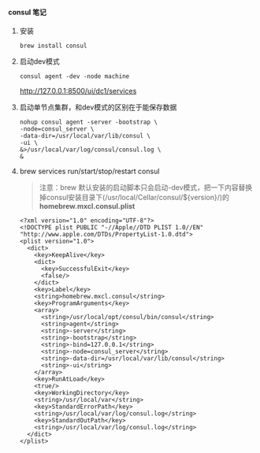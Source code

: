 #### consul 笔记

1. 安装

   ```shell
   brew install consul
   ```

2. 启动dev模式

   ```shell
   consul agent -dev -node machine
   ```

   http://127.0.0.1:8500/ui/dc1/services

3. 启动单节点集群，和dev模式的区别在于能保存数据

   ```shell
   nohup consul agent -server -bootstrap \
   -node=consul_server \
   -data-dir=/usr/local/var/lib/consul \
   -ui \
   &>/usr/local/var/log/consul/consul.log \
   &
   ```

4. brew services run/start/stop/restart consul

   > 注意：brew 默认安装的启动脚本只会启动-dev模式，把一下内容替换掉consul安装目录下(/usr/local/Cellar/consul/${version}/)的 **homebrew.mxcl.consul.plist**

   ```
   <?xml version="1.0" encoding="UTF-8"?>
   <!DOCTYPE plist PUBLIC "-//Apple//DTD PLIST 1.0//EN" "http://www.apple.com/DTDs/PropertyList-1.0.dtd">
   <plist version="1.0">
     <dict>
       <key>KeepAlive</key>
       <dict>
         <key>SuccessfulExit</key>
         <false/>
       </dict>
       <key>Label</key>
       <string>homebrew.mxcl.consul</string>
       <key>ProgramArguments</key>
       <array>
         <string>/usr/local/opt/consul/bin/consul</string>
         <string>agent</string>
         <string>-server</string>
         <string>-bootstrap</string>
         <string>-bind=127.0.0.1</string>
         <string>-node=consul_server</string>
         <string>-data-dir=/usr/local/var/lib/consul</string>
         <string>-ui</string>
       </array>
       <key>RunAtLoad</key>
       <true/>
       <key>WorkingDirectory</key>
       <string>/usr/local/var</string>
       <key>StandardErrorPath</key>
       <string>/usr/local/var/log/consul.log</string>
       <key>StandardOutPath</key>
       <string>/usr/local/var/log/consul.log</string>
     </dict>
   </plist>
   ```

   